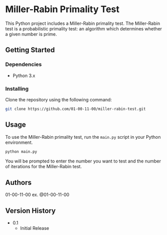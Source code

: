 # Miller-Rabin Primality Test

This Python project includes a Miller-Rabin primality test. The Miller-Rabin test is a probabilistic primality test: an algorithm which determines whether a given number is prime.

## Getting Started

### Dependencies

- Python 3.x

### Installing

Clone the repository using the following command:

```bash
git clone https://github.com/01-00-11-00/miller-rabin-test.git
```

## Usage
To use the Miller-Rabin primality test, run the `main.py` script in your Python environment.

````bash
python main.py
````

You will be prompted to enter the number you want to test and the number of iterations for the Miller-Rabin test.

## Authors
01-00-11-00  ex. @01-00-11-00

## Version History
- 0.1 
  - Initial Release